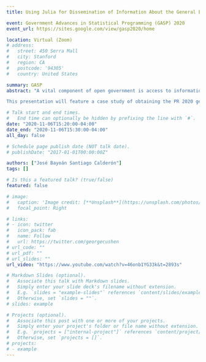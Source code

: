 ```yaml
---
title: Using Julia for Dissemination of Information About the General Election in Puerto Rico

event: Government Advances in Statistical Programming (GASP) 2020
event_url: https://sites.google.com/view/gasp2020/home

location: Virtual (Zoom)
# address:
#   street: 450 Serra Mall
#   city: Stanford
#   region: CA
#   postcode: '94305'
#   country: United States

summary: GASP
abstract: "A vital component of open government is access to information that allows voters to make informed choices. Puerto Rico has an upcoming general election for which the Electoral Board has published the model ballots as PDF, but no machine-readable format is available. The lack of machine-readable files makes it hard for the citizenship to develop tools for voter information and link the data to other datasets such as political contributions.

This presentation will feature a case study of obtaining the PR 2020 general election model ballots in PDF and extracting the desired information using optical character recognition (OCR). In addition, I will showcase the available ecosystem for related functionality such as interacting with API (e.g., REST/GraphQL), web driver (i.e., websites using JavaScript), I/O, and databases. The snap view of the ecosystem stems from my experience as an user, developer, and maintainer, including developing statistical software and analysis for successful FDA submissions, agent-based models for DARPA challenges, and web harvesting projects at scale as part of collaborations with NCSES using the Julia language."

# Talk start and end times.
#   End time can optionally be hidden by prefixing the line with `#`.
date: "2020-11-06T15:20:00-04:00"
date_end: "2020-11-06T15:30:00-04:00"
all_day: false

# Schedule page publish date (NOT talk date).
# publishDate: "2017-01-01T00:00:00Z"

authors: ["José Bayoán Santiago Calderón"]
tags: []

# Is this a featured talk? (true/false)
featured: false

# image:
#   caption: 'Image credit: [**Unsplash**](https://unsplash.com/photos/bzdhc5b3Bxs)'
#   focal_point: Right

# links:
# - icon: twitter
#   icon_pack: fab
#   name: Follow
#   url: https://twitter.com/georgecushen
# url_code: ""
# url_pdf: ""
# url_slides: ""
url_video: "https://www.youtube.com/watch?v=46onb1YG33k&t=2893s"

# Markdown Slides (optional).
#   Associate this talk with Markdown slides.
#   Simply enter your slide deck's filename without extension.
#   E.g. `slides = "example-slides"` references `content/slides/example-slides.md`.
#   Otherwise, set `slides = ""`.
# slides: example

# Projects (optional).
#   Associate this post with one or more of your projects.
#   Simply enter your project's folder or file name without extension.
#   E.g. `projects = ["internal-project"]` references `content/project/deep-learning/index.md`.
#   Otherwise, set `projects = []`.
# projects:
# - example
---
```

